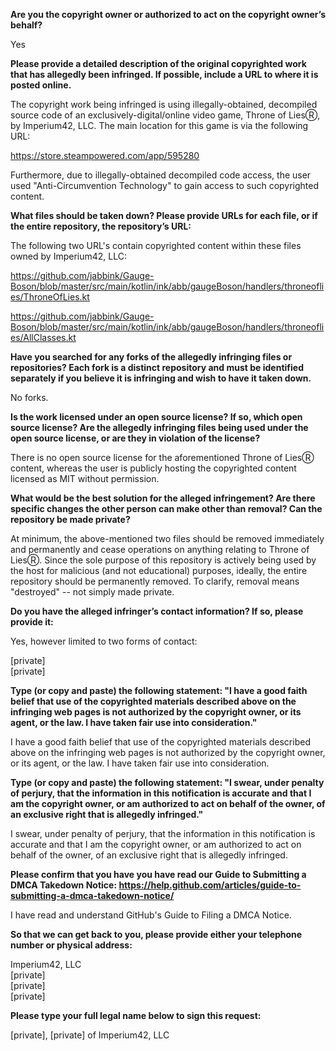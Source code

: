 **Are you the copyright owner or authorized to act on the copyright owner’s behalf?** 

Yes

**Please provide a detailed description of the original copyrighted work that has allegedly been infringed. If possible, include a URL to where it is posted online.**

The copyright work being infringed is using illegally-obtained, decompiled source code of an exclusively-digital/online video game, Throne of LiesⓇ, by Imperium42, LLC. The main location for this game is via the following URL:

https://store.steampowered.com/app/595280

Furthermore, due to illegally-obtained decompiled code access, the user used "Anti-Circumvention Technology" to gain access to such copyrighted content.

**What files should be taken down? Please provide URLs for each file, or if the entire repository, the repository’s URL:**

The following two URL's contain copyrighted content within these files owned by Imperium42, LLC:

https://github.com/jabbink/Gauge-Boson/blob/master/src/main/kotlin/ink/abb/gaugeBoson/handlers/throneoflies/ThroneOfLies.kt

https://github.com/jabbink/Gauge-Boson/blob/master/src/main/kotlin/ink/abb/gaugeBoson/handlers/throneoflies/AllClasses.kt

**Have you searched for any forks of the allegedly infringing files or repositories? Each fork is a distinct repository and must be identified separately if you believe it is infringing and wish to have it taken down.** 

No forks.

**Is the work licensed under an open source license? If so, which open source license? Are the allegedly infringing files being used under the open source license, or are they in violation of the license?**

There is no open source license for the aforementioned Throne of LiesⓇ content, whereas the user is publicly hosting the copyrighted content licensed as MIT without permission.

**What would be the best solution for the alleged infringement? Are there specific changes the other person can make other than removal? Can the repository be made private?**

At minimum, the above-mentioned two files should be removed immediately and permanently and cease operations on anything relating to Throne of LiesⓇ. Since the sole purpose of this repository is actively being used by the host for malicious (and not educational) purposes, ideally, the entire repository should be permanently removed. To clarify, removal means "destroyed" -- not simply made private.

**Do you have the alleged infringer’s contact information? If so, please provide it:** 

Yes, however limited to two forms of contact:

[private]  
[private]

**Type (or copy and paste) the following statement: "I have a good faith belief that use of the copyrighted materials described above on the infringing web pages is not authorized by the copyright owner, or its agent, or the law. I have taken fair use into consideration."**

I have a good faith belief that use of the copyrighted materials described above on the infringing web pages is not authorized by the copyright owner, or its agent, or the law. I have taken fair use into consideration.

**Type (or copy and paste) the following statement: "I swear, under penalty of perjury, that the information in this notification is accurate and that I am the copyright owner, or am authorized to act on behalf of the owner, of an exclusive right that is allegedly infringed."**

I swear, under penalty of perjury, that the information in this notification is accurate and that I am the copyright owner, or am authorized to act on behalf of the owner, of an exclusive right that is allegedly infringed.

**Please confirm that you have you have read our Guide to Submitting a DMCA Takedown Notice: https://help.github.com/articles/guide-to-submitting-a-dmca-takedown-notice/**

I have read and understand GitHub's Guide to Filing a DMCA Notice.

**So that we can get back to you, please provide either your telephone number or physical address:**

Imperium42, LLC   
[private]   
[private]  
[private]

**Please type your full legal name below to sign this request:** 

[private], [private] of Imperium42, LLC
